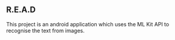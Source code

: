 ## R.E.A.D

This project is an android application which uses the ML Kit API to recognise the text from images.
